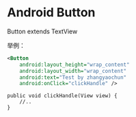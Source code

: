 # Android Button 

Button extends TextView

举例：

```xml
<Button
	android:layout_height="wrap_content"
	android:layout_width="wrap_content"
	android:text="Test by zhangyaochun"
	android:onClick="clickHandle" />
```

```activity
public void clickHandle(View view) {
	//..
}
```
